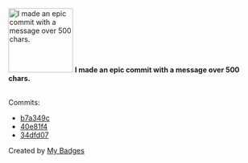 <img src="https://my-badges.github.io/my-badges/epic-commit.png" alt="I made an epic commit with a message over 500 chars." title="I made an epic commit with a message over 500 chars." width="128">
<strong>I made an epic commit with a message over 500 chars.</strong>
<br><br>

Commits:

- <a href="https://github.com/Aissam-salman/form-front/commit/b7a349c3ade2731f18133505015c0ca54d3e787f">b7a349c</a>
- <a href="https://github.com/Aissam-salman/form-front/commit/40e81f419dd022a3df6e89fae073159dbe592cdd">40e81f4</a>
- <a href="https://github.com/NCherfaoui/prepa-competences-site/commit/34dfd07f0592a659dd35cd8798164c6d1682c81b">34dfd07</a>


Created by <a href="https://github.com/my-badges/my-badges">My Badges</a>